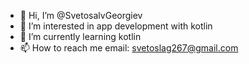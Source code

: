 - 👋 Hi, I’m @SvetosalvGeorgiev
- 👀 I’m interested in app development with kotlin
- 🌱 I’m currently learning kotlin
- 📫 How to reach me email: svetoslag267@gmail.com

<!---
SvetosalvGeorgiev/SvetosalvGeorgiev is a ✨ special ✨ repository because its `README.md` (this file) appears on your GitHub profile.
You can click the Preview link to take a look at your changes.
--->
